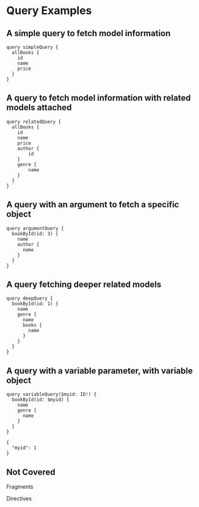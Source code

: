 # Query Examples
## A simple query to fetch model information
```
query simpleQuery {
  allBooks {
    id
    name
    price
  }
}
```
## A query to fetch model information with related models attached
```
query relatedQuery {
  allBooks {
    id
    name
    price
    author {
        id
    }
    genre {
        name
    }
  }
}
```
## A query with an argument to fetch a specific object
```
query argumentQuery {
  bookById(id: 3) {
    name
    author {
      name
    }
  }
}
```
## A query fetching deeper related models
```
query deepQuery {
  bookById(id: 1) {
    name
    genre {
      name
      books {
        name
      }
    }
  }
}
```
## A query with a variable parameter, with variable object
```
query variableQuery($myid: ID!) {
  bookById(id: $myid) {
    name
    genre {
      name
    }
  }
}
```
```
{
  "myid": 1
}
```
## Not Covered
Fragments

Directives